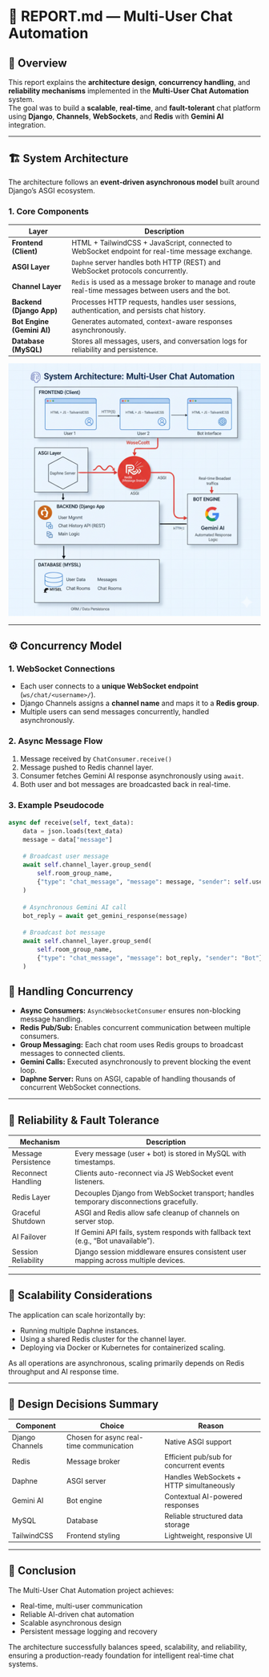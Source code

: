 # 🧩 REPORT.md — Multi-User Chat Automation

## 🧠 Overview

This report explains the **architecture design**, **concurrency handling**, and **reliability mechanisms** implemented in the **Multi-User Chat Automation** system.  
The goal was to build a **scalable**, **real-time**, and **fault-tolerant** chat platform using **Django**, **Channels**, **WebSockets**, and **Redis** with **Gemini AI** integration.

---

## 🏗️ System Architecture

The architecture follows an **event-driven asynchronous model** built around Django’s ASGI ecosystem.

### **1. Core Components**
| Layer | Description |
|-------|--------------|
| **Frontend (Client)** | HTML + TailwindCSS + JavaScript, connected to WebSocket endpoint for real-time message exchange. |
| **ASGI Layer** | `Daphne` server handles both HTTP (REST) and WebSocket protocols concurrently. |
| **Channel Layer** | `Redis` is used as a message broker to manage and route real-time messages between users and the bot. |
| **Backend (Django App)** | Processes HTTP requests, handles user sessions, authentication, and persists chat history. |
| **Bot Engine (Gemini AI)** | Generates automated, context-aware responses asynchronously. |
| **Database (MySQL)** | Stores all messages, users, and conversation logs for reliability and persistence. |

![System Architecture](Diagrams/System%20Architecture.png "System Architecture Diagram")

---

## ⚙️ Concurrency Model

### **1. WebSocket Connections**
- Each user connects to a **unique WebSocket endpoint** (`ws/chat/<username>/`).
- Django Channels assigns a **channel name** and maps it to a **Redis group**.
- Multiple users can send messages concurrently, handled asynchronously.

### **2. Async Message Flow**
1. Message received by `ChatConsumer.receive()`
2. Message pushed to Redis channel layer.
3. Consumer fetches Gemini AI response asynchronously using `await`.
4. Both user and bot messages are broadcasted back in real-time.

### **3. Example Pseudocode**
```python
async def receive(self, text_data):
    data = json.loads(text_data)
    message = data["message"]

    # Broadcast user message
    await self.channel_layer.group_send(
        self.room_group_name,
        {"type": "chat_message", "message": message, "sender": self.username}
    )

    # Asynchronous Gemini AI call
    bot_reply = await get_gemini_response(message)

    # Broadcast bot message
    await self.channel_layer.group_send(
        self.room_group_name,
        {"type": "chat_message", "message": bot_reply, "sender": "Bot"}
    )
```
## 🧵 Handling Concurrency

- **Async Consumers:** `AsyncWebsocketConsumer` ensures non-blocking message handling.
- **Redis Pub/Sub:** Enables concurrent communication between multiple consumers.
- **Group Messaging:** Each chat room uses Redis groups to broadcast messages to connected clients.
- **Gemini Calls:** Executed asynchronously to prevent blocking the event loop.
- **Daphne Server:** Runs on ASGI, capable of handling thousands of concurrent WebSocket connections.

---

## 🔁 Reliability & Fault Tolerance

| Mechanism           | Description                                                                 |
|--------------------|-----------------------------------------------------------------------------|
| Message Persistence | Every message (user + bot) is stored in MySQL with timestamps.             |
| Reconnect Handling  | Clients auto-reconnect via JS WebSocket event listeners.                    |
| Redis Layer         | Decouples Django from WebSocket transport; handles temporary disconnections gracefully. |
| Graceful Shutdown   | ASGI and Redis allow safe cleanup of channels on server stop.               |
| AI Failover         | If Gemini API fails, system responds with fallback text (e.g., “Bot unavailable”). |
| Session Reliability | Django session middleware ensures consistent user mapping across multiple devices. |

---

## 🧰 Scalability Considerations

The application can scale horizontally by:

- Running multiple Daphne instances.
- Using a shared Redis cluster for the channel layer.
- Deploying via Docker or Kubernetes for containerized scaling.

As all operations are asynchronous, scaling primarily depends on Redis throughput and AI response time.

---

## 🧩 Design Decisions Summary

| Component       | Choice              | Reason                              |
|-----------------|------------------|------------------------------------|
| Django Channels | Chosen for async real-time communication | Native ASGI support |
| Redis           | Message broker     | Efficient pub/sub for concurrent events |
| Daphne          | ASGI server        | Handles WebSockets + HTTP simultaneously |
| Gemini AI       | Bot engine         | Contextual AI-powered responses    |
| MySQL           | Database           | Reliable structured data storage   |
| TailwindCSS     | Frontend styling   | Lightweight, responsive UI         |

---

## 🧠 Conclusion

The Multi-User Chat Automation project achieves:

- Real-time, multi-user communication
- Reliable AI-driven chat automation
- Scalable asynchronous design
- Persistent message logging and recovery

The architecture successfully balances speed, scalability, and reliability, ensuring a production-ready foundation for intelligent real-time chat systems.


